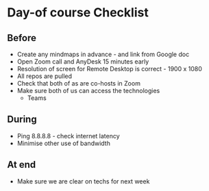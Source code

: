 # Day-of course Checklist

## Before

* Create any mindmaps in advance - and link from Google doc
* Open Zoom call and AnyDesk 15 minutes early
* Resolution of screen for Remote Desktop is correct - 1900 x 1080
* All repos are pulled
* Check that both of as are co-hosts in Zoom
* Make sure both of us can access the technologies
    * Teams

## During

* Ping 8.8.8.8 - check internet latency
* Minimise other use of bandwidth

## At end

* Make sure we are clear on techs for next week
